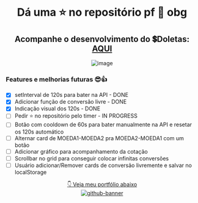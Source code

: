 <div align="center">

# Dá uma ⭐ no repositório pf 🙏 obg
## Acompanhe o desenvolvimento do 💲Doletas: [AQUI](https://samubarreto.github.io/Doletas/)

  ![image](https://github.com/samubarreto/Doletas/assets/70921394/f3a485e2-71ba-4172-b6ab-443fb068f00e)

<div align="left">

### Features e melhorias futuras 😎👍

* [X] setInterval de 120s para bater na API - DONE
* [X] Adicionar função de conversão livre - DONE
* [X] Indicação visual dos 120s - DONE
* [ ] Pedir ⭐ no repositório pelo timer - IN PROGRESS
* [ ] Botão com cooldown de 60s para bater manualmente na API e resetar os 120s automático
* [ ] Alternar card de MOEDA1-MOEDA2 pra MOEDA2-MOEDA1 com um botão
* [ ] Adicionar gráfico para acompanhamento da cotação
* [ ] Scrollbar no grid para conseguir colocar infinitas conversões
* [ ] Usuário adicionar/Remover cards de conversão livremente e salvar no localStorage

</div>

[👇 Veja meu portfólio abaixo](https://samubarreto.github.io/Portfolio/)<br>
[![github-banner](https://github.com/samubarreto/samubarreto/assets/70921394/09b2b8b6-8264-4e34-a224-bf009f7307b5)](https://samubarreto.github.io/Portfolio/)
</div
